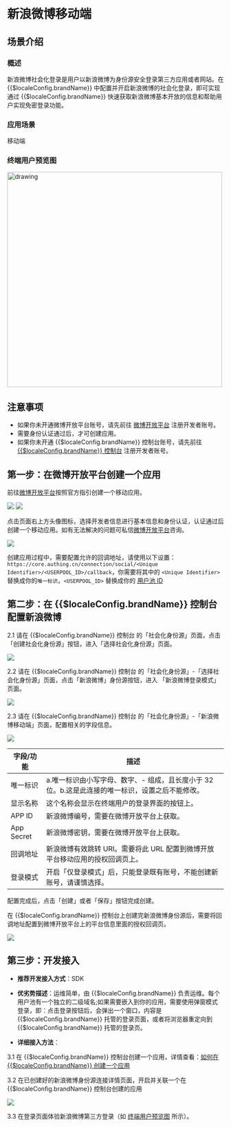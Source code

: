 # 新浪微博移动端

<LastUpdated/>

## 场景介绍

### 概述

新浪微博社会化登录是用户以新浪微博为身份源安全登录第三方应用或者网站。在 {{$localeConfig.brandName}} 中配置并开启新浪微博的社会化登录，即可实现通过 {{$localeConfig.brandName}} 快速获取新浪微博基本开放的信息和帮助用户实现免密登录功能。

### 应用场景

移动端

### 终端用户预览图

<img src="./images/weibo_0.png" alt="drawing" width="500"/>

## 注意事项

- 如果你未开通微博开放平台账号，请先前往 [微博开放平台](https://open.weibo.com/connect) 注册开发者账号。
- 需要身份认证通过后，才可创建应用。
- 如果你未开通 {{$localeConfig.brandName}} 控制台账号，请先前往 [{{$localeConfig.brandName}} 控制台](https://authing.cn/) 注册开发者账号。


## 第一步：在微博开放平台创建一个应用

前往[微博开放平台](https://open.weibo.com/connect)按照官方指引创建一个移动应用。

<img src="./images/weibo_2.png" >
<img src="./images/weibo_7.png" >


点击页面右上方头像图标，选择开发者信息进行基本信息和身份认证，认证通过后创建一个移动应用。如有无法解决的问题可私信[微博开放平台](https://weibo.com/1904178193)咨询。

<img src="./images/weibo_1.png" >

创建应用过程中，需要配置允许的回调地址，请使用以下设置：`https://core.authing.cn/connection/social/<Unique Identifier>/<USERPOOL_ID>/callback`，你需要将其中的 `<Unique Identifier>` 替换成你的`唯一标识`，`<USERPOOL_ID>` 替换成你的 [用户池 ID](/guides/faqs/get-userpool-id-and-secret.md)


## 第二步：在 {{$localeConfig.brandName}} 控制台配置新浪微博

2.1 请在 {{$localeConfig.brandName}}  控制台 的「社会化身份源」页面，点击「创建社会化身份源」按钮，进入「选择社会化身份源」页面。

<img src="./images/weibo_3.png" >

2.2 请在  {{$localeConfig.brandName}}  控制台 的「社会化身份源」-「选择社会化身份源」页面，点击「新浪微博」身份源按钮，进入 「新浪微博登录模式」页面。

<img src="./images/weibo_4.png" >

2.3 请在  {{$localeConfig.brandName}}  控制台 的「社会化身份源」-「新浪微博移动端」页面，配置相关的字段信息。

<img src="./images/weibo_5.png" >

| 字段/功能    | 描述                                                         |
| ------------ | ------------------------------------------------------------ |
| 唯一标识     | a.唯一标识由小写字母、数字、- 组成，且长度小于 32 位。b.这是此连接的唯一标识，设置之后不能修改。 |
| 显示名称     | 这个名称会显示在终端用户的登录界面的按钮上。                 |
| APP ID      | 新浪微博编号，需要在微博开放平台上获取。                  |
| App Secret   | 新浪微博密钥，需要在微博开放平台上获取。                   |
| 回调地址     | 新浪微博有效跳转 URI。需要将此 URL 配置到微博开放平台移动应用的授权回调页上。 |
| 登录模式     | 开启「仅登录模式」后，只能登录既有账号，不能创建新账号，请谨慎选择。 |

配置完成后，点击「创建」或者「保存」按钮完成创建。

在 {{$localeConfig.brandName}} 控制台上创建完新浪微博身份源后，需要将回调地址配置到微博开放平台上的平台信息里面的授权回调页。

<img src="./images/weibo_6.png" >


## 第三步：开发接入

- **推荐开发接入方式**：SDK

- **优劣势描述**：运维简单，由 {{$localeConfig.brandName}} 负责运维。每个用户池有一个独立的二级域名;如果需要嵌入到你的应用，需要使用弹窗模式登录，即：点击登录按钮后，会弹出一个窗口，内容是 {{$localeConfig.brandName}} 托管的登录页面，或者将浏览器重定向到 {{$localeConfig.brandName}} 托管的登录页。

- **详细接入方法**：

3.1 在 {{$localeConfig.brandName}} 控制台创建一个应用，详情查看：[如何在 {{$localeConfig.brandName}} 创建一个应用](/guides/app-new/create-app/create-app.md)

3.2 在已创建好的新浪微博身份源连接详情页面，开启并关联一个在 {{$localeConfig.brandName}} 控制台创建的应用

<img src="./images/weibo_8.png" >

3.3 在登录页面体验新浪微博第三方登录（如 [终端用户预览图](#终端用户预览图) 所示）。